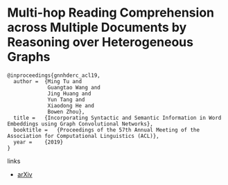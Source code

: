 # Multi-hop Reading Comprehension across Multiple Documents by Reasoning over Heterogeneous Graphs


```
@inproceedings{gnnhderc_acl19,
  author = 	{Ming Tu and
             Guangtao Wang and
             Jing Huang and
             Yun Tang and
             Xiaodong He and
             Bowen Zhou},
  title = 	{Incorporating Syntactic and Semantic Information in Word Embeddings using Graph Convolutional Networks},
  booktitle = 	{Proceedings of the 57th Annual Meeting of the Association for Computational Linguistics (ACL)},
  year = 	{2019}
}
```

links
- [arXiv](https://arxiv.org/abs/1905.07374)
